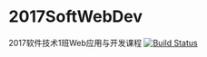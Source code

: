 # 2017SoftWebDev
2017软件技术1班Web应用与开发课程
[![Build Status](https://dev.azure.com/1317898963/8888888/_apis/build/status/QAQhaoran.2017SoftWebDev?branchName=master)](https://dev.azure.com/1317898963/8888888/_build/latest?definitionId=6&branchName=master)
